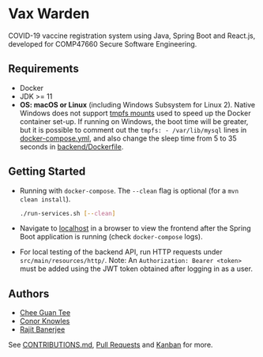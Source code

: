 # Vax Warden

COVID-19 vaccine registration system using Java, Spring Boot and React.js, developed for COMP47660 Secure Software Engineering.

## Requirements

- Docker
- JDK >= 11
- **OS: macOS or Linux** (including Windows Subsystem for Linux 2). Native Windows does not support [tmpfs mounts](https://docs.docker.com/storage/tmpfs/) used to speed up the Docker container set-up. If running on Windows, the boot time will be greater, but it is possible to comment out the `tmpfs: - /var/lib/mysql` lines in [docker-compose.yml](./docker-compose.yml), and also change the sleep time from 5 to 35 seconds in [backend/Dockerfile](./backend/Dockerfile).

## Getting Started

- Running with `docker-compose`. The `--clean` flag is optional (for a `mvn clean install`).

  ```bash
  ./run-services.sh [--clean]
  ```

- Navigate to [localhost](http://localhost) in a browser to view the frontend after the Spring Boot application is running (check `docker-compose` logs).

- For local testing of the backend API, run HTTP requests under `src/main/resources/http/`. Note: An `Authorization: Bearer <token>` must be added using the JWT token obtained after logging in as a user.

## Authors

- [Chee Guan Tee](https://www.jasontcg.com)
- [Conor Knowles](https://conorknowles.com)
- [Rajit Banerjee](https://rajitbanerjee.com)

See [CONTRIBUTIONS.md](./CONTRIBUTIONS.md), [Pull Requests](https://github.com/rajitbanerjee/vax-warden/pulls?q=is%3Apr+is%3Aclosed) and [Kanban](https://github.com/rajitbanerjee/vax-warden/projects/1) for more.

